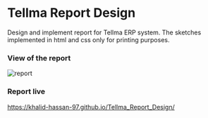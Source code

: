 # Tellma Report Design

Design and implement report for Tellma ERP system. The sketches implemented in html and css only for printing purposes.

### View of the report

![report](https://user-images.githubusercontent.com/54312650/149409576-4d5c6e89-49c7-477f-8c86-c86d07774ef3.png)

### Report live

https://khalid-hassan-97.github.io/Tellma_Report_Design/
